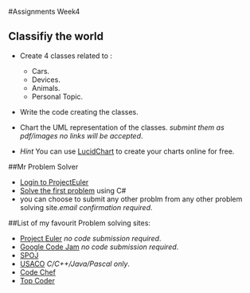 #Assignments Week4

## Classifiy the world 
- Create 4 classes related to :
	- Cars.
	- Devices.
	- Animals.
	- Personal Topic.

- Write the code creating the classes.
- Chart the UML representation of the classes. *submint them as pdf/images no links will be accepted*.
- *Hint* You can use [LucidChart][3] to create your charts online for free.




##Mr Problem Solver
- [Login to ProjectEuler][1]
- [Solve the first problem][2] using C#
- you can choose to submit any other problm from any other problem solving site.*email confirmation required*.


##List of my favourit Problem solving sites:
- [Project Euler][1] *no code submission required*.
- [Google Code Jam][4] *no code submission required*.
- [SPOJ][5] 
- [USACO][8]  *C/C++/Java/Pascal only*.
- [Code Chef][6]
- [Top Coder][7]


[1]:http://projecteuler.net
[2]:http://projecteuler.net/problem=1

[3]:https://www.lucidchart.com

[4]:https://code.google.com/codejam/contests.html
[5]:http://www.spoj.com/
[6]:http://www.codechef.com/
[7]:http://www.topcoder.com/
[8]:http://cerberus.delos.com:790/usacogate
	

